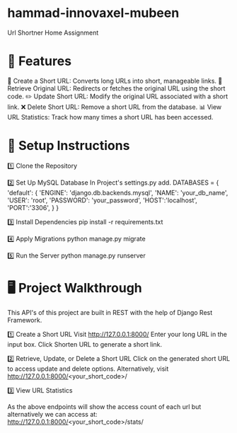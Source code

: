 # hammad-innovaxel-mubeen
Url Shortner Home Assignment

# 📌 Features
🔗 Create a Short URL: Converts long URLs into short, manageable links.
🔄 Retrieve Original URL: Redirects or fetches the original URL using the short code.
✏️ Update Short URL: Modify the original URL associated with a short link.
❌ Delete Short URL: Remove a short URL from the database.
📊 View URL Statistics: Track how many times a short URL has been accessed.

# 🚀 Setup Instructions

1️⃣ Clone the Repository

2️⃣ Set Up MySQL Database
In Project's settings.py add.
DATABASES = {
    'default': {
        'ENGINE': 'django.db.backends.mysql',
        'NAME': 'your_db_name',
        'USER': 'root',
        'PASSWORD': 'your_password',
        'HOST':'localhost',
        'PORT':'3306',
    }
}

3️⃣ Install Dependencies
pip install -r requirements.txt

4️⃣ Apply Migrations
python manage.py migrate

5️⃣ Run the Server
python manage.py runserver

# 🖥️ Project Walkthrough
This API's of this project are built in REST with the help of Django Rest Framework.

1️⃣ Create a Short URL
Visit http://127.0.0.1:8000/
Enter your long URL in the input box.
Click Shorten URL to generate a short link.

2️⃣ Retrieve, Update, or Delete a Short URL
Click on the generated short URL to access update and delete options.
Alternatively, visit http://127.0.0.1:8000/<your_short_code>/

3️⃣ View URL Statistics

As the above endpoints will show the access count of each url but alternatively we can access at:
http://127.0.0.1:8000/<your_short_code>/stats/

